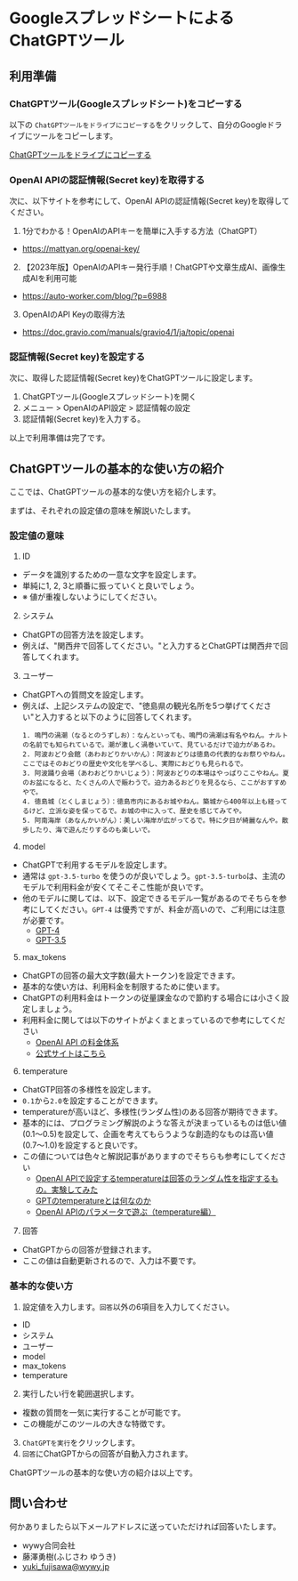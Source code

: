 # GoogleスプレッドシートによるChatGPTツール

## 利用準備

### ChatGPTツール(Googleスプレッドシート)をコピーする

以下の `ChatGPTツールをドライブにコピーする`をクリックして、自分のGoogleドライブにツールをコピーします。

[ChatGPTツールをドライブにコピーする](https://docs.google.com/spreadsheets/d/15FDIxDbliYTV-ziCXUFx4WFsfkBBOBIvH_V5tHpRbS8/copy)

### OpenAI APIの認証情報(Secret key)を取得する

次に、以下サイトを参考にして、OpenAI APIの認証情報(Secret key)を取得してください。

1. 1分でわかる！OpenAIのAPIキーを簡単に入手する方法（ChatGPT）
  - https://mattyan.org/openai-key/
2. 【2023年版】OpenAIのAPIキー発行手順！ChatGPTや文章生成AI、画像生成AIを利用可能
  - https://auto-worker.com/blog/?p=6988
3. OpenAIのAPI Keyの取得方法
  - https://doc.gravio.com/manuals/gravio4/1/ja/topic/openai

### 認証情報(Secret key)を設定する

次に、取得した認証情報(Secret key)をChatGPTツールに設定します。

1. ChatGPTツール(Googleスプレッドシート)を開く
2. メニュー > OpenAIのAPI設定 > 認証情報の設定
3. 認証情報(Secret key)を入力する。

以上で利用準備は完了です。

## ChatGPTツールの基本的な使い方の紹介

ここでは、ChatGPTツールの基本的な使い方を紹介します。

まずは、それぞれの設定値の意味を解説いたします。

### 設定値の意味

1. ID
  - データを識別するための一意な文字を設定します。
  - 単純に1, 2, 3と順番に振っていくと良いでしょう。
  - ※ 値が重複しないようにしてください。
2. システム
  - ChatGPTの回答方法を設定します。
  - 例えば、"関西弁で回答してください。"と入力するとChatGPTは関西弁で回答してくれます。
3. ユーザー
  - ChatGPTへの質問文を設定します。
  - 例えば、上記システムの設定で、"徳島県の観光名所を5つ挙げてください"と入力すると以下のように回答してくれます。
    ```
    1. 鳴門の渦潮（なるとのうずしお）：なんといっても、鳴門の渦潮は有名やねん。ナルトの名前でも知られているで。潮が激しく渦巻いていて、見ているだけで迫力があるわ。
    2. 阿波おどり会館（あわおどりかいかん）：阿波おどりは徳島の代表的なお祭りやねん。ここではそのおどりの歴史や文化を学べるし、実際におどりも見られるで。
    3. 阿波踊り会場（あわおどりかいじょう）：阿波おどりの本場はやっぱりここやねん。夏のお盆になると、たくさんの人で賑わうで。迫力あるおどりを見るなら、ここがおすすめやで。
    4. 徳島城（とくしまじょう）：徳島市内にあるお城やねん。築城から400年以上も経ってるけど、立派な姿を保ってるで。お城の中に入って、歴史を感じてみてや。
    5. 阿南海岸（あなんかいがん）：美しい海岸が広がってるで。特に夕日が綺麗なんや。散歩したり、海で遊んだりするのも楽しいで。
    ```
4. model
  - ChatGPTで利用するモデルを設定します。
  - 通常は `gpt-3.5-turbo` を使うのが良いでしょう。`gpt-3.5-turbo`は、主流のモデルで利用料金が安くてそこそこ性能が良いです。
  - 他のモデルに関しては、以下、設定できるモデル一覧があるのでそちらを参考にしてください。`GPT-4` は優秀ですが、料金が高いので、ご利用には注意が必要です。
    - [GPT-4](https://platform.openai.com/docs/models/gpt-4)
    - [GPT-3.5](https://platform.openai.com/docs/models/gpt-3-5)
5. max_tokens
  - ChatGPTの回答の最大文字数(最大トークン)を設定できます。
  - 基本的な使い方は、利用料金を制限するために使います。
  - ChatGPTの利用料金はトークンの従量課金なので節約する場合には小さく設定しましょう。
  - 利用料金に関しては以下のサイトがよくまとまっているので参考にしてください
      - [OpenAI API の料金体系](https://book.st-hakky.com/docs/open-ai-api-pricing/)
      - [公式サイトはこちら](https://openai.com/pricing)
6. temperature
  - ChatGTP回答の多様性を設定します。
  - `0.1`から`2.0`を設定することができます。
  - temperatureが高いほど、多様性(ランダム性)のある回答が期待できます。
  - 基本的には、プログラミング解説のような答えが決まっているものは低い値(0.1〜0.5)を設定して、企画を考えてもらうような創造的なものは高い値(0.7〜1.0)を設定すると良いです。
  - この値については色々と解説記事がありますのでそちらも参考にしてください
    - [OpenAI APIで設定するtemperatureは回答のランダム性を指定するもの。実験してみた](https://note.com/eurekachan/n/n68c1b346809c)
    - [GPTのtemperatureとは何なのか](https://qiita.com/suzuki_sh/items/8e449d231bb2f09a510c)
    - [OpenAI APIのパラメータで遊ぶ（temperature編）](https://zenn.dev/agdm/articles/02067751812ba42)
7. 回答
  - ChatGPTからの回答が登録されます。
  - ここの値は自動更新されるので、入力は不要です。

### 基本的な使い方

1. 設定値を入力します。`回答`以外の6項目を入力してください。
  - ID
  - システム
  - ユーザー
  - model
  - max_tokens
  - temperature
2. 実行したい行を範囲選択します。
  - 複数の質問を一気に実行することが可能です。
  - この機能がこのツールの大きな特徴です。
3. `ChatGPTを実行`をクリックします。
4. `回答`にChatGPTからの回答が自動入力されます。

ChatGPTツールの基本的な使い方の紹介は以上です。

## 問い合わせ

何かありましたら以下メールアドレスに送っていただければ回答いたします。

- wywy合同会社
- 藤澤勇樹(ふじさわ ゆうき)
- yuki_fujisawa@wywy.jp
